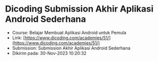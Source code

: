 # Dicoding Submission Akhir Aplikasi Android Sederhana
- Course: Belajar Membuat Aplikasi Android untuk Pemula
- Link: [https://www.dicoding.com/academies/51/](https://www.dicoding.com/academies/51/)
- Submission: Submission Akhir Aplikasi Android Sederhana
- Dikirim pada: 30-Nov-2023 10:20:32

